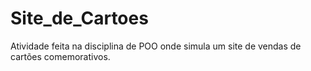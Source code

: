 # Site_de_Cartoes
Atividade feita na disciplina de POO onde simula um site de vendas de cartões comemorativos.
